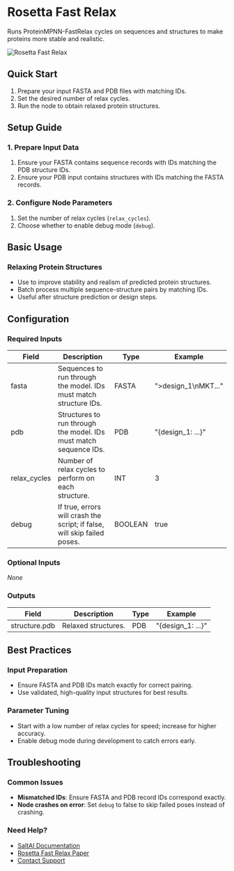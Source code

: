 # Rosetta Fast Relax

Runs ProteinMPNN-FastRelax cycles on sequences and structures to make proteins more stable and realistic.

<img src="/images/nodes/biotech/protein-structure-prediction/rosetta-fast-relax.png" alt="Rosetta Fast Relax" class="rounded-lg">

## Quick Start

1. Prepare your input FASTA and PDB files with matching IDs.
2. Set the desired number of relax cycles.
3. Run the node to obtain relaxed protein structures.

## Setup Guide

### 1. Prepare Input Data
1. Ensure your FASTA contains sequence records with IDs matching the PDB structure IDs.
2. Ensure your PDB input contains structures with IDs matching the FASTA records.

### 2. Configure Node Parameters
1. Set the number of relax cycles (`relax_cycles`).
2. Choose whether to enable debug mode (`debug`).

## Basic Usage

### Relaxing Protein Structures
* Use to improve stability and realism of predicted protein structures.
* Batch process multiple sequence-structure pairs by matching IDs.
* Useful after structure prediction or design steps.

## Configuration

### Required Inputs
| Field         | Description                                                                 | Type    | Example |
|--------------|-----------------------------------------------------------------------------|---------|---------|
| fasta        | Sequences to run through the model. IDs must match structure IDs.           | FASTA   | ">design_1\nMKT..." |
| pdb          | Structures to run through the model. IDs must match sequence IDs.           | PDB     | "{design_1: ...}" |
| relax_cycles | Number of relax cycles to perform on each structure.                        | INT     | 3       |
| debug        | If true, errors will crash the script; if false, will skip failed poses.    | BOOLEAN | true    |

### Optional Inputs
*None*

### Outputs
| Field         | Description           | Type | Example |
|---------------|-----------------------|------|---------|
| structure.pdb | Relaxed structures.   | PDB  | "{design_1: ...}" |

## Best Practices

### Input Preparation
* Ensure FASTA and PDB IDs match exactly for correct pairing.
* Use validated, high-quality input structures for best results.

### Parameter Tuning
* Start with a low number of relax cycles for speed; increase for higher accuracy.
* Enable debug mode during development to catch errors early.

## Troubleshooting

### Common Issues
* **Mismatched IDs**: Ensure FASTA and PDB record IDs correspond exactly.
* **Node crashes on error**: Set `debug` to false to skip failed poses instead of crashing.

### Need Help?
* [SaltAI Documentation](https://docs.salt.ai/)
* [Rosetta Fast Relax Paper](https://www.ncbi.nlm.nih.gov/pmc/articles/PMC2849174/)
* [Contact Support](mailto:support@salt.ai)
